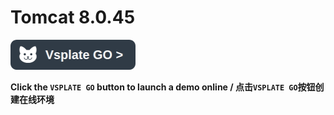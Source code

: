 # Tomcat 8.0.45

<a href="https://www.vsplate.com/?docker-compose=https://github.com/vsplate/dcenvs/tomcat/8.0.45"><img alt="VSPLATE GO" src="https://raw.githubusercontent.com/vsplate/images/master/vsgo_btn.png" width="200px"></a>

**Click the `VSPLATE GO` button to launch a demo online / 点击`VSPLATE GO`按钮创建在线环境**